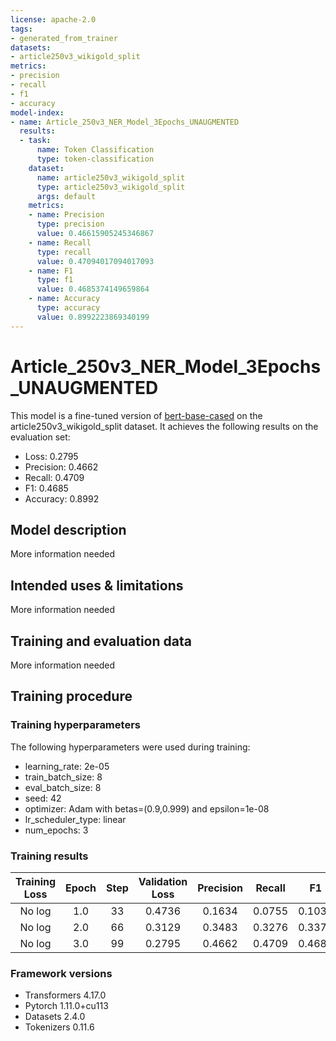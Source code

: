 ```yaml
---
license: apache-2.0
tags:
- generated_from_trainer
datasets:
- article250v3_wikigold_split
metrics:
- precision
- recall
- f1
- accuracy
model-index:
- name: Article_250v3_NER_Model_3Epochs_UNAUGMENTED
  results:
  - task:
      name: Token Classification
      type: token-classification
    dataset:
      name: article250v3_wikigold_split
      type: article250v3_wikigold_split
      args: default
    metrics:
    - name: Precision
      type: precision
      value: 0.46615905245346867
    - name: Recall
      type: recall
      value: 0.47094017094017093
    - name: F1
      type: f1
      value: 0.4685374149659864
    - name: Accuracy
      type: accuracy
      value: 0.8992223869340199
---
```


<!-- This model card has been generated automatically according to the information the Trainer had access to. You
should probably proofread and complete it, then remove this comment. -->

# Article_250v3_NER_Model_3Epochs_UNAUGMENTED

This model is a fine-tuned version of [bert-base-cased](https://huggingface.co/bert-base-cased) on the article250v3_wikigold_split dataset.
It achieves the following results on the evaluation set:
- Loss: 0.2795
- Precision: 0.4662
- Recall: 0.4709
- F1: 0.4685
- Accuracy: 0.8992

## Model description

More information needed

## Intended uses & limitations

More information needed

## Training and evaluation data

More information needed

## Training procedure

### Training hyperparameters

The following hyperparameters were used during training:
- learning_rate: 2e-05
- train_batch_size: 8
- eval_batch_size: 8
- seed: 42
- optimizer: Adam with betas=(0.9,0.999) and epsilon=1e-08
- lr_scheduler_type: linear
- num_epochs: 3

### Training results

| Training Loss | Epoch | Step | Validation Loss | Precision | Recall | F1     | Accuracy |
|:-------------:|:-----:|:----:|:---------------:|:---------:|:------:|:------:|:--------:|
| No log        | 1.0   | 33   | 0.4736          | 0.1634    | 0.0755 | 0.1033 | 0.8223   |
| No log        | 2.0   | 66   | 0.3129          | 0.3483    | 0.3276 | 0.3376 | 0.8831   |
| No log        | 3.0   | 99   | 0.2795          | 0.4662    | 0.4709 | 0.4685 | 0.8992   |


### Framework versions

- Transformers 4.17.0
- Pytorch 1.11.0+cu113
- Datasets 2.4.0
- Tokenizers 0.11.6
